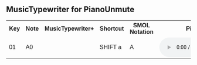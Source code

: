 <!DOCTYPE html>
<html>
<head>
<code><style>
table {
  font-family: arial;
  border-collapse: collapse;
  width: 100%;
}

td, th {
  border: 1px solid #dddddd;
  text-align: left;
  padding: 8px;
}
}
</style></code>
</head>
<body>

<h2>MusicTypewriter for PianoUnmute</h2>

<table>
  <tr>
    <th>Key</th>
    <th>Note</th>
    <th>MusicTypewriter+</th>
    <th>Shortcut</th>
    <th>SMOL Notation</th>
    <th>Piano.ff *.ogg, *.m4v</th>
  </tr>
  <tr>
    <td>01</td>
    <td>A0</td>
    <td></td>
    <td>SHIFT a</td>
    <td>A</td>
    <td><code><audio controls>
  <source src="https://github.com/scifiltr/LEFT4E1/blob/master/MusicTypewriter/PianoUnmute/Piano.ff.A0.ogg" type="audio/ogg">
Your browser does not support the audio ogg element.
</audio></code></td>
  </tr>
 
</table>

</body>
</html>
